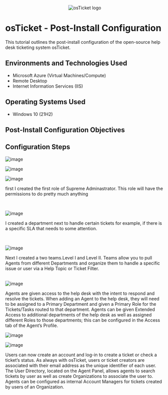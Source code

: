 <p align="center">
<img src="https://i.imgur.com/Clzj7Xs.png" alt="osTicket logo"/>
</p>

<h1>osTicket - Post-Install Configuration</h1>
This tutorial outlines the post-install configuration of the open-source help desk ticketing system osTicket.<br />



<h2>Environments and Technologies Used</h2>

- Microsoft Azure (Virtual Machines/Compute)
- Remote Desktop
- Internet Information Services (IIS)

<h2>Operating Systems Used </h2>

- Windows 10</b> (21H2)

<h2>Post-Install Configuration Objectives</h2>

<h2>Configuration Steps</h2>


![image](https://github.com/droderickb/post-install-config/assets/138819497/695569f4-c7ba-4c12-a2b9-f88adba92096)

![image](https://github.com/droderickb/post-install-config/assets/138819497/b9f67a2a-dcfb-4d3e-922f-7d188ca59674)

![image](https://github.com/droderickb/post-install-config/assets/138819497/617dd098-d6ab-4a3b-9208-6b6fdab05c51)



</p>
<p>
first I created the first role of Supreme Adminastrator. This role will have the permissions to do pretty much anything

</p>
<br />

![image](https://github.com/droderickb/post-install-config/assets/138819497/7abc0f35-6210-4161-95ec-f48a2e10ba0f)


</p>
<p>
I created a department next to handle certain tickets for example, if there is a specific SLA that needs to some attention. 
</p>
<br />

![image](https://github.com/droderickb/post-install-config/assets/138819497/b827f344-40d2-42e1-8448-6210fdd749f9)

</p>
<p>
Next I created a two teams.Level I and Level II. Teams allow you to pull Agents from different Departments and organize them to handle a specific issue or user via a Help Topic or Ticket Filter. 
</p>
<br 

  
![image](https://github.com/droderickb/post-install-config/assets/138819497/3f805d26-b7e8-47d6-9adc-29faa981e70e)



Agents are given access to the help desk with the intent to respond and resolve the tickets. When adding an Agent to the help desk, they will need to be assigned to a Primary Department and given a Primary Role for the Tickets/Tasks routed to that department. Agents can be given Extended Access to additional departments of the help desk as well as assigned different Roles to those departments; this can be configured in the Access tab of the Agent’s Profile.



![image](https://github.com/droderickb/post-install-config/assets/138819497/9da68623-ad0e-4724-8c24-0c190635ed61)


![image](https://github.com/droderickb/post-install-config/assets/138819497/b39602d7-c1ab-4b19-875f-823abf008d8f)


Users can now create an account and log-in to create a ticket or check a ticket’s status. As always with osTicket, users or ticket creators are associated with their email address as the unique identifier of each user. The User Directory, located on the Agent Panel, allows agents to search tickets by user as well as create Organizations to associate the user to. Agents can be configured as internal Account Managers for tickets created by users of an Organization.
